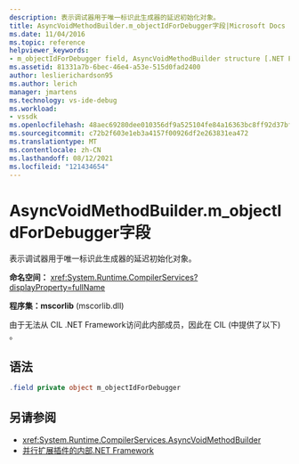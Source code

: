 ```yaml
---
description: 表示调试器用于唯一标识此生成器的延迟初始化对象。
title: AsyncVoidMethodBuilder.m_objectIdForDebugger字段|Microsoft Docs
ms.date: 11/04/2016
ms.topic: reference
helpviewer_keywords:
- m_objectIdForDebugger field, AsyncVoidMethodBuilder structure [.NET Framework debug engines]
ms.assetid: 81331a7b-6bec-46e4-a53e-515d0fad2400
author: leslierichardson95
ms.author: lerich
manager: jmartens
ms.technology: vs-ide-debug
ms.workload:
- vssdk
ms.openlocfilehash: 48aec69280dee010356df9a525104fe84a16363bc8ff92d37bf968085b29d129
ms.sourcegitcommit: c72b2f603e1eb3a4157f00926df2e263831ea472
ms.translationtype: MT
ms.contentlocale: zh-CN
ms.lasthandoff: 08/12/2021
ms.locfileid: "121434654"
---
```

# <a name="asyncvoidmethodbuilderm_objectidfordebugger-field"></a>AsyncVoidMethodBuilder.m_objectIdForDebugger字段
表示调试器用于唯一标识此生成器的延迟初始化对象。

 **命名空间：** <xref:System.Runtime.CompilerServices?displayProperty=fullName>

 **程序集：mscorlib** (mscorlib.dll) 

 由于无法从 CIL .NET Framework访问此内部成员，因此在 CIL (中提供了以下) 。

## <a name="syntax"></a>语法

```csharp
.field private object m_objectIdForDebugger
```

## <a name="see-also"></a>另请参阅
- <xref:System.Runtime.CompilerServices.AsyncVoidMethodBuilder>
- [并行扩展插件的内部.NET Framework](../../extensibility/debugger/parallel-extension-internals-for-the-dotnet-framework.md)
